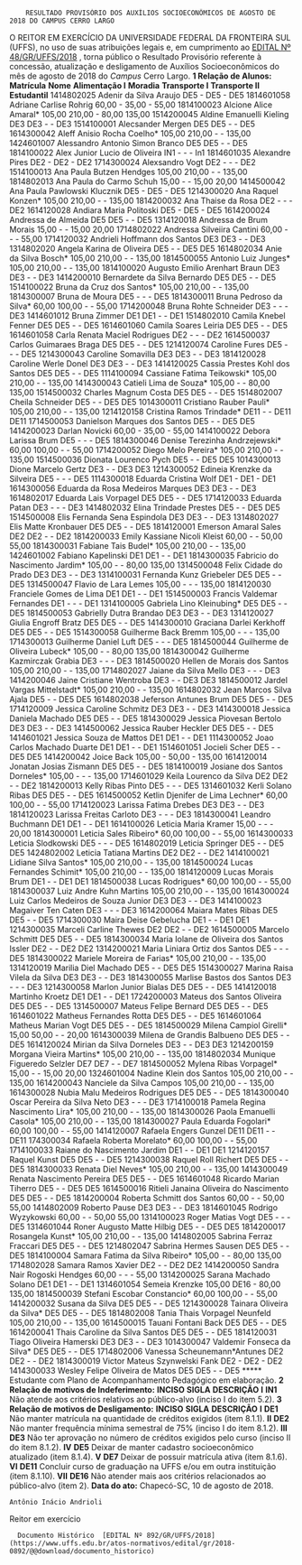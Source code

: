         RESULTADO PROVISÓRIO DOS AUXÍLIOS SOCIOECONÔMICOS DE AGOSTO DE 2018 DO CAMPUS CERRO LARGO  

 O REITOR EM EXERCÍCIO DA UNIVERSIDADE FEDERAL DA FRONTEIRA SUL (UFFS), no uso de suas atribuições legais e, em cumprimento ao [EDITAL Nº 48/GR/UFFS/2018](https://www.uffs.edu.br/atos-normativos/edital/gr/2018-0048)  , torna público o Resultado Provisório referente à concessão, atualização e desligamento de Auxílios Socioeconômicos do mês de agosto de 2018 do *Campus* Cerro Largo.  **1 Relação de Alunos:**      **Matrícula**    **Nome**    **Alimentação I**    **Moradia**    **Transporte I**    **Transporte II**    **Estudantil**      1414802025   Adenir da Silva Araujo   DE5   -   DE5   -   DE5     1814601058   Adriane Carlise Rohrig   60,00   -   35,00   -   55,00     1814100023   Alcione Alice Amaral*   105,00   210,00   -   80,00   135,00     1514200045   Aldine Emanuelli Kieling   DE3   DE3   -   -   DE3     1514100001   Alecsander Mergen   DE5   DE5   -   -   DE5     1614300042   Aleff Anisio Rocha Coelho*   105,00   210,00   -   -   135,00     1424601007   Alessandro Antonio Simon Branco   DE5   DE5   -   -   DE5     1814100022   Alex Junior Lucio de Oliveira   IN1   -   -   -   In1     1814601035   Alexandre Pires   DE2   -   DE2   -   DE2     1714300024   Alexsandro Vogt   DE2   -   -   -   DE2     1514100013   Ana Paula Butzen Hendges   105,00   210,00   -   -   135,00     1814802013   Ana Paula do Carmo Schuh   15,00   -   -   15,00   20,00     1414500042   Ana Paula Pawlowski Klucznik   DE5   -   DE5   -   DE5     1214300020   Ana Raquel Konzen*   105,00   210,00   -   -   135,00     1814200032   Ana Thaise da Rosa   DE2   -   -   -   DE2     1614120028   Andiara Maria Politoski   DE5   -   DE5   -   DE5     1614200024   Andressa de Almeida   DE5   DE5   -   -   DE5     1314120018   Andressa de Brum Morais   15,00   -   -   15,00   20,00     1714802022   Andressa Silveiira Cantini   60,00   -   -   -   55,00     1714120032   Andrieli Hoffmann dos Santos   DE3   DE3   -   -   DE3     1314802020   Angela Karina de Oliveira   DE5   -   -   DE5   DE5     1614802034   Anie da Silva Bosch*   105,00   210,00   -   -   135,00     1814500055   Antonio Luiz Junges*   105,00   210,00   -   -   135,00     1814100020   Augusto Emilio Arenhart Braun   DE3   DE3   -   -   DE3     1414200010   Bernardete da Silva Bernardo   DE5   DE5   -   -   DE5     1514100022   Bruna da Cruz dos Santos*   105,00   210,00   -   -   135,00     1814300007   Bruna de Moura   DE5   -   -   -   DE5     1814300011   Bruna Pedroso da Silva*   60,00   100,00   -   -   55,00     1714200048   Bruna Rohte Schneider   DE3   -   -   -   DE3     1414601012   Bruna Zimmer   DE1   DE1   -   -   DE1     1514802010   Camila Knebel Fenner   DE5   DE5   -   -   DE5     1614601060   Camila Soares Leiria   DE5   DE5   -   -   DE5     1614601058   Carla Renata Maciel Rodrigues   DE2   -   -   -   DE2     1614500037   Carlos Guimaraes Braga   DE5   DE5   -   -   DE5     1214120074   Caroline Fures   DE5   -   -   -   DE5     1214300043   Caroline Somavilla   DE3   DE3   -   -   DE3     1814120028   Caroline Werle Donel   DE3   DE3   -   -   DE3     1414120025   Cassia Prestes Kohl dos Santos   DE5   DE5   -   -   DE5     1114100094   Cassiane Fatima Teikowski*   105,00   210,00   -   -   135,00     1414300043   Catieli Lima de Souza*   105,00   -   -   80,00   135,00     1514500032   Charles Magnum Costa   DE5   DE5   -   -   DE5     1514802007   Cheila Schneider   DE5   -   -   DE5   DE5     1014300011   Cristiano Rauber Pauli*   105,00   210,00   -   -   135,00     1214120158   Cristina Ramos Trindade*   DE11   -   -   DE11   DE11     1714500053   Danielson Marques dos Santos   DE5   -   -   DE5   DE5     1414200023   Darlan Novicki   60,00   -   35,00   -   55,00     1414100022   Debora Larissa Brum   DE5   -   -   -   DE5     1814300046   Denise Terezinha Andrzejewski*   60,00   100,00   -   -   55,00     1714200052   Diego Melo Pereira*   105,00   210,00   -   -   135,00     1514500036   Dionata Lourenco Pych   DE5   -   -   DE5   DE5     1014300013   Dione Marcelo Gertz   DE3   -   -   DE3   DE3     1214300052   Edineia Krenzke da Silveira   DE5   -   -   -   DE5     1114300018   Eduarda Cristina Wolf   DE1   -   DE1   -   DE1     1614300056   Eduarda da Rosa Medeiros Marques   DE3   DE3   -   -   DE3     1614802017   Eduarda Lais Vorpagel   DE5   DE5   -   -   DE5     1714120033   Eduarda Patan   DE3   -   -   -   DE3     1414802032   Elina Trindade Prestes   DE5   -   -   DE5   DE5     1514500008   Elis Fernanda Sena Espindola   DE3   DE3   -   -   DE3     1314802027   Elis Matte Kronbauer   DE5   DE5   -   -   DE5     1814120001   Emerson Amaral Sales   DE2   DE2   -   -   DE2     1814200033   Emily Kassiane Nicoli Kleist   60,00   -   -   50,00   55,00     1814300031   Fabiane Tais Budel*   105,00   210,00   -   -   135,00     1424601002   Fabiano Kapelinski   DE1   DE1   -   -   DE1     1814300035   Fabricio do Nascimento Jardim*   105,00   -   -   80,00   135,00     1314500048   Felix Cidade do Prado   DE3   DE3   -   -   DE3     1314100031   Fernanda Kunz Griebeler   DE5   DE5   -   -   DE5     1314500047   Flavio de Lara Lemes   105,00   -   -   -   135,00     1814120030   Franciele Gomes de Lima   DE1   DE1   -   -   DE1     1514500003   Francis Valdemar Fernandes   DE1   -   -   -   DE1     1314100005   Gabriela Lino Kleinubing*   DE5   DE5   -   -   DE5     1814500053   Gabrielly Dutra Brandao   DE3   DE3   -   -   DE3     1314120027   Giulia Engroff Bratz   DE5   DE5   -   -   DE5     1414300010   Graciana Darlei Kerkhoff   DE5   DE5   -   -   DE5     1514300058   Guilherme Back Bremm   105,00   -   -   -   135,00     1714300013   Guilherme Daniel Luft   DE5   -   -   -   DE5     1814500044   Guilherme de Oliveira Lubeck*   105,00   -   -   80,00   135,00     1814300042   Guilherme Kazmirczak Grabia   DE3   -   -   -   DE3     1814500020   Hellen de Morais dos Santos   105,00   210,00   -   -   135,00     1714802027   Jaiane da Silva Mello   DE3   -   -   -   DE3     1414200046   Jaine Cristiane Wentroba   DE3   -   -   DE3   DE3     1814500012   Jardel Vargas Mittelstadt*   105,00   210,00   -   -   135,00     1614802032   Jean Marcos Silva Ajala   DE5   -   -   DE5   DE5     1614802038   Jeferson Antunes Brum   DE5   DE5   -   -   DE5     1714120009   Jessica Caroline Schmitz   DE3   DE3   -   -   DE3     1414300018   Jessica Daniela Machado   DE5   DE5   -   -   DE5     1814300029   Jessica Piovesan Bertolo   DE3   DE3   -   -   DE3     1414500062   Jessica Rauber Heckler   DE5   DE5   -   -   DE5     1414601021   Jessica Souza de Mattos   DE1   DE1   -   -   DE1     1114300052   Joao Carlos Machado Duarte   DE1   DE1   -   -   DE1     1514601051   Jocieli Scher   DE5   -   -   DE5   DE5     1414200042   Joice Back   105,00   -   50,00   -   135,00     1614120014   Jonatan Josias Zismann   DE5   DE5   -   -   DE5     1814100019   Josiane dos Santos Dorneles*   105,00   -   -   -   135,00     1714601029   Keila Lourenco da Silva   DE2   DE2   -   -   DE2     1814200013   Kelly Ribas Pinto   DE5   -   -   -   DE5     1314601032   Kerli Solano Ribas   DE5   DE5   -   -   DE5     1614500052   Ketlin Djenifer de Lima Lechner*   60,00   100,00   -   -   55,00     1714120023   Larissa Fatima Drebes   DE3   DE3   -   -   DE3     1814120023   Larissa Freitas Carloto   DE3   -   -   -   DE3     1814300041   Leandro Buchmann   DE1   DE1   -   -   DE1     1614100026   Leticia Maria Kramer   15,00   -   -   -   20,00     1814300001   Leticia Sales Ribeiro*   60,00   100,00   -   -   55,00     1614300033   Leticia Slodkowski   DE5   -   -   -   DE5     1614802019   Leticia Springer   DE5   -   -   DE5   DE5     1424802002   Leticia Tatiana Martins   DE2   DE2   -   -   DE2     1414100021   Lidiane Silva Santos*   105,00   210,00   -   -   135,00     1814500024   Lucas Fernandes Schimit*   105,00   210,00   -   -   135,00     1814120009   Lucas Morais Brum   DE1   -   -   DE1   DE1     1814500038   Lucas Rodrigues*   60,00   100,00   -   -   55,00     1814300037   Luiz Andre Kuhn Martins   105,00   210,00   -   -   135,00     1614300024   Luiz Carlos Medeiros de Souza Junior   DE3   DE3   -   -   DE3     1414100023   Magaiver Ten Caten   DE3   -   -   -   DE3     1614200064   Maiara Mates Ribas   DE5   DE5   -   -   DE5     1714300030   Maira Deise Gebelucha   DE1   -   -   DE1   DE1     1214300035   Marceli Carline Thewes   DE2   DE2   -   -   DE2     1614500005   Marcelo Schmitt   DE5   DE5   -   -   DE5     1814300034   Maria Iolane de Oliveira dos Santos Issler   DE2   -   -   DE2   DE2     1314200021   Maria Liniara Ortiz dos Santos   DE5   -   -   -   DE5     1814300022   Mariele Moreira de Farias*   105,00   210,00   -   -   135,00     1314120019   Marilia Diel Machado   DE5   -   -   DE5   DE5     1514300027   Marina Raisa Vilela da Silva   DE3   DE3   -   -   DE3     1814300055   Marlise Bastos dos Santos   DE3   -   -   -   DE3     1214300058   Marlon Junior Bialas   DE5   DE5   -   -   DE5     1414120018   Martinho Kroetz   DE1   DE1   -   -   DE1     1724200003   Mateus dos Santos Oliveira   DE5   DE5   -   -   DE5     1314500007   Mateus Felipe Bernard   DE5   DE5   -   -   DE5     1614601022   Matheus Fernandes Rotta   DE5   DE5   -   -   DE5     1614601064   Matheus Marian Vogt   DE5   DE5   -   -   DE5     1814500029   Milena Campiol Girelli*   15,00   50,00   -   -   20,00     1614300039   Milena de Grandis Balbueno   DE5   DE5   -   -   DE5     1614120024   Mirian da Silva Dorneles   DE3   -   -   DE3   DE3     1214200159   Morgana Vieira Martins*   105,00   210,00   -   -   135,00     1814802034   Munique Figueredo Selzler   DE7   DE7   -   -   DE7     1814500052   Mylena Ribas Vorpagel*   15,00   -   -   15,00   20,00     1324601004   Nadine Klein dos Santos   105,00   210,00   -   -   135,00     1614200043   Nanciele da Silva Campos   105,00   210,00   -   -   135,00     1614300028   Nubia Malu Medeiros Rodrigues   DE5   DE5   -   -   DE5     1814300040   Oscar Pereira da Silva Neto   DE3   -   -   -   DE3     1714100018   Pamela Regina Nascimento Lira*   105,00   210,00   -   -   135,00     1814300026   Paola Emanuelli Casola*   105,00   210,00   -   -   135,00     1814300027   Paula Eduarda Fogolari*   60,00   100,00   -   -   55,00     1414120007   Rafaela Engers Gunzel   DE11   DE11   -   -   DE11     174300034   Rafaela Roberta Morelato*   60,00   100,00   -   -   55,00     1714100033   Raiane do Nascimento Jardim   DE1   -   -   DE1   DE1     1214120157   Raquel Kunst   DE5   DE5   -   -   DE5     1214300038   Raquel Roll Richert   DE5   DE5   -   -   DE5     1814300033   Renata Diel Neves*   105,00   210,00   -   -   135,00     1414300049   Renata Nascimento Pereira   DE5   DE5   -   -   DE5     1614601048   Ricardo Marian Tiherro   DE5   -   -   DE5   DE5     1614500016   Ritieli Janaina Oliveira do Nascimento   DE5   DE5   -   -   DE5     1814200004   Roberta Schmitt dos Santos   60,00   -   -   50,00   55,00     1414802009   Roberto Pause   DE3   DE3   -   -   DE3     1814601045   Rodrigo Wyzykowski   60,00   -   -   50,00   55,00     1314100023   Roger Matias Vogt   DE5   -   -   -   DE5     1314601044   Roner Augusto Matte Hilbig   DE5   -   -   DE5   DE5     1814200017   Rosangela Kunst*   105,00   210,00   -   -   135,00     1414802005   Sabrina Ferraz Fraccari   DE5   DE5   -   -   DE5     1214802047   Sabrina Hermes Sausen   DE5   DE5   -   -   DE5     1814100004   Samara Fatima da Silva Ribeiro*   105,00   -   -   80,00   135,00     1714802028   Samara Ramos Xavier   DE2   -   -   DE2   DE2     1414200050   Sandra Nair Rogoski Hendges   60,00   -   -   -   55,00     1314200025   Sarana Machado Solano   DE1   DE1   -   -   DE1     1314601054   Semeia Krenzke   105,00   DE16   -   80,00   135,00     1814500039   Stefani Escobar Constancio*   60,00   100,00   -   -   55,00     1414200032   Susana da Silva   DE5   DE5   -   -   DE5     1214300028   Tainara Oliveira da Silva*   DE5   DE5   -   -   DE5     1814802008   Tania Thais Vorpagel Neunfeld   105,00   210,00   -   -   135,00     1614500015   Tauani Fontani Back   DE5   DE5   -   -   DE5     1614200041   Thais Caroline da Silva Santos   DE5   DE5   -   -   DE5     1814120031   Tiago Oliveira Hamerski   DE3   DE3   -   -   DE3     1014300047   Valdemir Fonseca da Silva*   DE5   DE5   -   -   DE5     1714802006   Vanessa Scheunemann*Antunes   DE2   DE2   -   -   DE2     1814300019   Victor Mateus Szynwelski Fank   DE2   -   DE2   -   DE2     1414300033   Wesley Felipe Oliveira de Matos   DE5   DE5   -   -   DE5     ***** Estudante com Plano de Acompanhamento Pedagógico em elaboração.  **2 Relação de motivos de Indeferimento:**      **INCISO**    **SIGLA**    **DESCRIÇÃO**      **I**    **IN1**    Não atende aos critérios relativos ao público-alvo (inciso I do item 5.2).      **3 Relação de motivos de Desligamento:**      **INCISO**    **SIGLA**    **DESCRIÇÃO**      **I**    **DE1**    Não manter matrícula na quantidade de créditos exigidos (item 8.1.1).     **II**    **DE2**    Não manter frequência mínima semestral de 75% (inciso I do item 8.1.2).     **III**    **DE3**    Não ter aprovação no número de créditos exigidos pelo curso (inciso II do item 8.1.2).     **IV**    **DE5**    Deixar de manter cadastro socioeconômico atualizado (item 8.1.4).     **V**    **DE7**    Deixar de possuir matrícula ativa (item 8.1.6).     **VI**    **DE11**    Concluir curso de graduação na UFFS e/ou em outra instituição (item 8.1.10).     **VII**    **DE16**    Não atender mais aos critérios relacionados ao público-alvo (item 2).          **Data do ato:** Chapecó-SC, 10 de agosto de 2018.   
 

    Antônio Inácio Andrioli   
 Reitor em exercício 

      Documento Histórico  [EDITAL Nº 892/GR/UFFS/2018](https://www.uffs.edu.br/atos-normativos/edital/gr/2018-0892/@@download/documento_historico)     
      